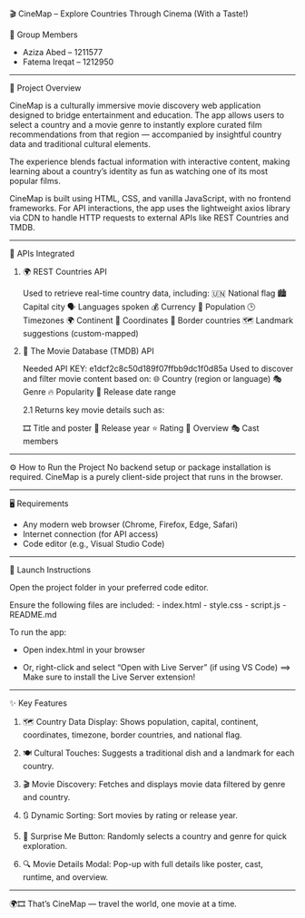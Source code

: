 🎬 CineMap – Explore Countries Through Cinema (With a Taste!)

👥 Group Members

   - Aziza Abed – 1211577
   - Fatema Ireqat – 1212950

______________________________________________________

📝 Project Overview

   CineMap is a culturally immersive movie discovery web application designed to bridge entertainment and education. The app allows users to select a country and a movie genre to instantly explore curated film recommendations from that region — accompanied by insightful country data and traditional cultural elements.

   The experience blends factual information with interactive content, making learning about a country’s identity as fun as watching one of its most popular films.

   CineMap is built using HTML, CSS, and vanilla JavaScript, with no frontend frameworks. For API interactions, the app uses the lightweight axios library via CDN to handle HTTP requests to external APIs like REST Countries and TMDB.
______________________________________________________

🔌 APIs Integrated

   1. 🌍 REST Countries API

      Used to retrieve real-time country data, including:
      🇺🇳 National flag
      🏙️ Capital city
      🗣️ Languages spoken
      💰 Currency
      👥 Population
      🕒 Timezones
      🌍 Continent
      📍 Coordinates
      🧭 Border countries
      🗺️ Landmark suggestions (custom-mapped)

   2. 🎥 The Movie Database (TMDB) API

      Needed API KEY: e1dcf2c8c50d189f07ffbb9dc1f0d85a
      Used to discover and filter movie content based on:
      🌐 Country (region or language)
      🎭 Genre
      🔥 Popularity
      📅 Release date range


      2.1 Returns key movie details such as:

         🎞️ Title and poster
         📆 Release year
         ⭐ Rating
         📝 Overview
         🎭 Cast members
______________________________________________________

⚙️ How to Run the Project
   No backend setup or package installation is required. CineMap is a purely client-side project that runs in the browser.
______________________________________________________

🖥️ Requirements

  -  Any modern web browser (Chrome, Firefox, Edge, Safari)
  - Internet connection (for API access)
  - Code editor (e.g., Visual Studio Code)

______________________________________________________

🚀 Launch Instructions

   Open the project folder in your preferred code editor.

   Ensure the following files are included:
    - index.html
    - style.css
    - script.js
    - README.md

To run the app:

   - Open index.html in your browser

   - Or, right-click and select “Open with Live Server” (if using VS Code)
      ==> Make sure to install the Live Server extension!
______________________________________________________

✨ Key Features

   1. 🗺️ Country Data Display: 
       Shows population, capital, continent, coordinates, timezone, border countries, and national flag.

   2. 🍽️ Cultural Touches: 
       Suggests a traditional dish and a landmark for each country.

  3. 🎬 Movie Discovery: 
       Fetches and displays movie data filtered by genre and country.

  4. 🔃 Dynamic Sorting: 
       Sort movies by rating or release year.

  5. 🎲 Surprise Me Button: 
       Randomly selects a country and genre for quick exploration.

 6.  🔍 Movie Details Modal: 
       Pop-up with full details like poster, cast, runtime, and overview.

______________________________________________________

🌍🎞️ That’s CineMap — travel the world, one movie at a time.